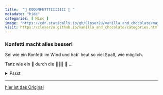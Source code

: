 ```yaml
--- 
title:  "🎉 KOOONFETTTIIIIIII 🎉 "
metadate: "hide"
categories: [ Misc ]
image: "https://cdn.statically.io/gh/Closer2U/vanilla_and_chocolate/master/assets/images/2020-12-19-konfetti.svg?raw=true"
visit: https://closer2u.github.io/vanilla_and_chocolate/categories.html#misc
---
```


### Konfetti macht alles besser!

  Sei wie ein Konfetti im Wind und hab' heut so viel Spaß, wie möglich.
  
  Tanz wie ein  🎊 durch die 🌃🌃🌃 🦇 ...
  
  <details><summary> Pssst </summary>
  
 🐕  ⬅️ 👖
  
  
  </details>
  

***

[hier ist das Original](https://closer2u.github.io/vanilla_and_chocolate/categories.html#misc)
